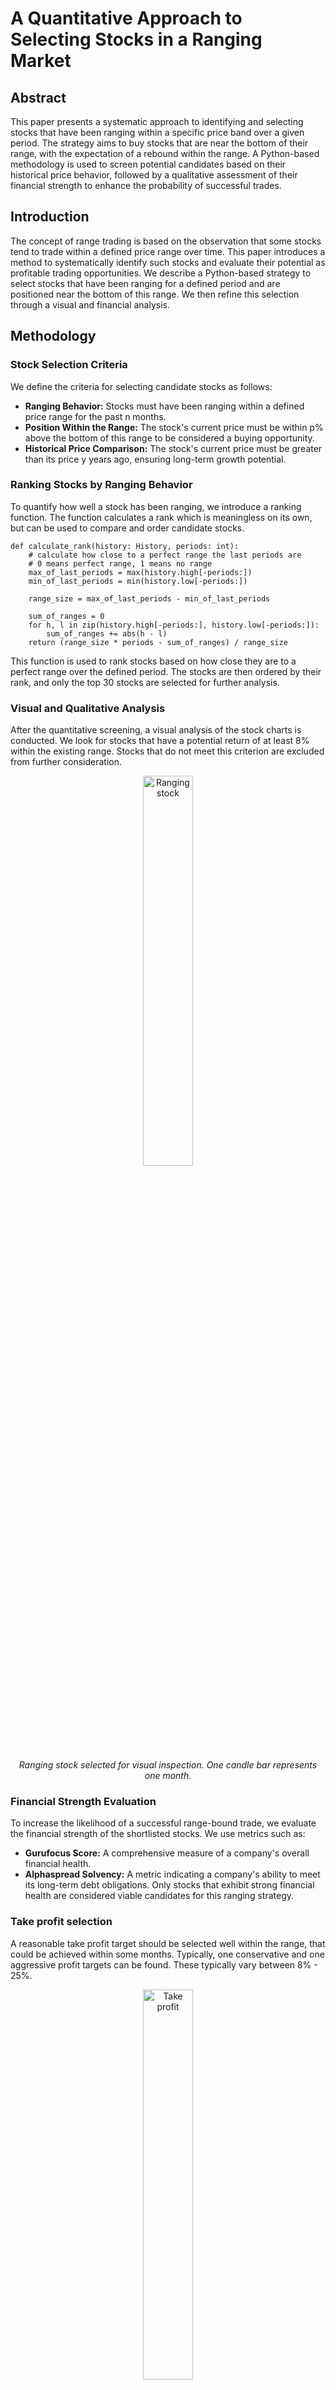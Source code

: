 # A Quantitative Approach to Selecting Stocks in a Ranging Market

## Abstract
This paper presents a systematic approach to identifying and selecting stocks that have been ranging within a specific price band over a given period. 
The strategy aims to buy stocks that are near the bottom of their range, with the expectation of a rebound within the range. 
A Python-based methodology is used to screen potential candidates based on their historical price behavior, followed by a qualitative assessment of their 
financial strength to enhance the probability of successful trades.

## Introduction
The concept of range trading is based on the observation that some stocks tend to trade within a defined price range over time. 
This paper introduces a method to systematically identify such stocks and evaluate their potential as profitable trading opportunities. 
We describe a Python-based strategy to select stocks that have been ranging for a defined period and are positioned near the bottom of this range. 
We then refine this selection through a visual and financial analysis.

## Methodology

### Stock Selection Criteria
We define the criteria for selecting candidate stocks as follows:

* **Ranging Behavior:** Stocks must have been ranging within a defined price range for the past n months.
* **Position Within the Range:** The stock's current price must be within p% above the bottom of this range to be considered a buying opportunity.
* **Historical Price Comparison:** The stock's current price must be greater than its price y years ago, ensuring long-term growth potential.

### Ranking Stocks by Ranging Behavior
To quantify how well a stock has been ranging, we introduce a ranking function. 
The function calculates a rank which is meaningless on its own, but can be used to compare and order candidate stocks.
```python3
def calculate_rank(history: History, periods: int):
    # calculate how close to a perfect range the last periods are
    # 0 means perfect range, 1 means no range
    max_of_last_periods = max(history.high[-periods:])
    min_of_last_periods = min(history.low[-periods:])
    
    range_size = max_of_last_periods - min_of_last_periods
    
    sum_of_ranges = 0
    for h, l in zip(history.high[-periods:], history.low[-periods:]):
        sum_of_ranges += abs(h - l)
    return (range_size * periods - sum_of_ranges) / range_size

```
This function is used to rank stocks based on how close they are to a perfect range over the defined period. 
The stocks are then ordered by their rank, and only the top 30 stocks are selected for further analysis.

### Visual and Qualitative Analysis
After the quantitative screening, a visual analysis of the stock charts is conducted. 
We look for stocks that have a potential return of at least 8% within the existing range. 
Stocks that do not meet this criterion are excluded from further consideration.
<p align="center">
    <img src="https://github.com/user-attachments/assets/26de2431-13de-48d2-8fb7-3a8d228c0184" alt="Ranging stock" width="40%" />
</p>

<p align="center">
    <em>Ranging stock selected for visual inspection. One candle bar represents one month.</em>
</p>

### Financial Strength Evaluation
To increase the likelihood of a successful range-bound trade, we evaluate the financial strength of 
the shortlisted stocks. We use metrics such as:

* **Gurufocus Score:** A comprehensive measure of a company's overall financial health.
* **Alphaspread Solvency:** A metric indicating a company's ability to meet its long-term debt obligations.
Only stocks that exhibit strong financial health are considered viable candidates for this ranging strategy.

### Take profit selection
A reasonable take profit target should be selected well within the range, that could be achieved within some months. Typically, one conservative and one aggressive profit targets can be found. These typically vary between 8% - 25%.
<p align="center">
    <img src="https://github.com/user-attachments/assets/0ac7b1ef-2d7c-43e8-ade0-c919451ce6c5" alt="Take profit" width="40%" />
</p>

<p align="center">
    <em>Possible take profit targets.</em>
</p>


## Selection and trade execution
Once a set of stocks has been selected for execution, it should be added to a list of monitored alarms.

## Further improvements
* Classify risk based on certain criteria such as alphaspread solvency, gurufocus score, Piotroski F-score.
* Classify the probability of the take profit target to be achieved by looking at the percentage of the time during which the price
of the stock has been above the take profit target within the duration of the range.
